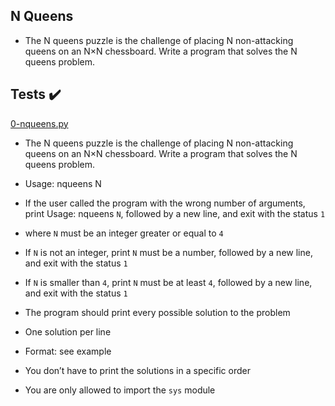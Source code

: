 ## N Queens

- The N queens puzzle is the challenge of placing N non-attacking queens on an N×N chessboard. Write a program that solves the N queens problem.

## Tests :heavy_check_mark:

[0-nqueens.py](0-nqueens.py)

- The N queens puzzle is the challenge of placing N non-attacking queens on an N×N chessboard. Write a program that solves the N queens problem.

- Usage: nqueens N
- If the user called the program with the wrong number of arguments, print Usage: nqueens `N`, followed by a new line, and exit with the status `1`
- where `N` must be an integer greater or equal to `4`
- If `N` is not an integer, print `N` must be a number, followed by a new line, and exit with the status `1`
- If `N` is smaller than `4`, print `N` must be at least `4`, followed by a new line, and exit with the status `1`
- The program should print every possible solution to the problem
- One solution per line
- Format: see example
- You don’t have to print the solutions in a specific order
- You are only allowed to import the `sys` module